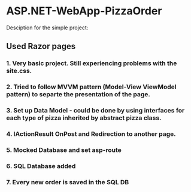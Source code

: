 # ASP.NET-WebApp-PizzaOrder

Desciption for the simple project:

## Used Razor pages  
### 1. Very basic project. Still experiencing problems with the site.css. 
### 2. Tried to follow MVVM pattern (Model-View ViewModel pattern) to separte the presentation of the page.
### 3. Set up Data Model - could be done by using interfaces for each type of pizza inherited by abstract pizza class.
### 4. IActionResult OnPost and Redirection to another page.
### 5. Mocked Database and set asp-route 
### 6. SQL Database added
### 7. Every new order is saved in the SQL DB
